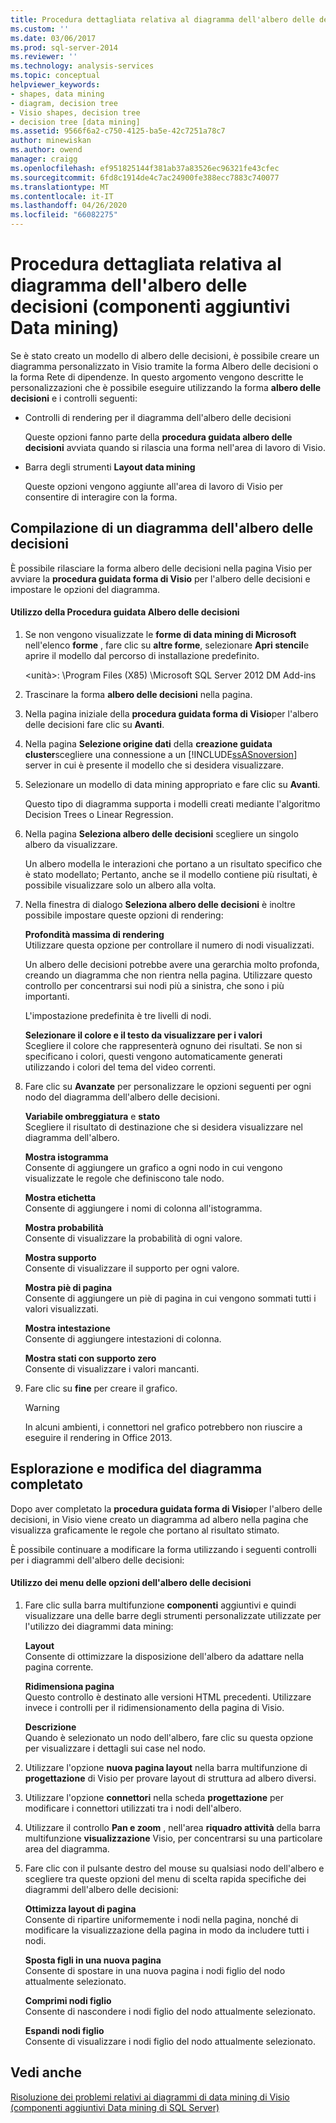 ```yaml
---
title: Procedura dettagliata relativa al diagramma dell'albero delle decisioni (componenti aggiuntivi Data mining) | Microsoft Docs
ms.custom: ''
ms.date: 03/06/2017
ms.prod: sql-server-2014
ms.reviewer: ''
ms.technology: analysis-services
ms.topic: conceptual
helpviewer_keywords:
- shapes, data mining
- diagram, decision tree
- Visio shapes, decision tree
- decision tree [data mining]
ms.assetid: 9566f6a2-c750-4125-ba5e-42c7251a78c7
author: minewiskan
ms.author: owend
manager: craigg
ms.openlocfilehash: ef951825144f381ab37a83526ec96321fe43cfec
ms.sourcegitcommit: 6fd8c1914de4c7ac24900fe388ecc7883c740077
ms.translationtype: MT
ms.contentlocale: it-IT
ms.lasthandoff: 04/26/2020
ms.locfileid: "66082275"
---
```

# <a name="decision-tree-diagram-walkthrough--data-mining-add-ins"></a>Procedura dettagliata relativa al diagramma dell'albero delle decisioni (componenti aggiuntivi Data mining)
  Se è stato creato un modello di albero delle decisioni, è possibile creare un diagramma personalizzato in Visio tramite la forma Albero delle decisioni o la forma Rete di dipendenze. In questo argomento vengono descritte le personalizzazioni che è possibile eseguire utilizzando la forma **albero delle decisioni** e i controlli seguenti:  
  
-   Controlli di rendering per il diagramma dell'albero delle decisioni  
  
     Queste opzioni fanno parte della **procedura guidata albero delle decisioni** avviata quando si rilascia una forma nell'area di lavoro di Visio.  
  
-   Barra degli strumenti **Layout data mining**  
  
     Queste opzioni vengono aggiunte all'area di lavoro di Visio per consentire di interagire con la forma.  
  
## <a name="build-a-decision-tree-diagram"></a>Compilazione di un diagramma dell'albero delle decisioni  
 È possibile rilasciare la forma albero delle decisioni nella pagina Visio per avviare la **procedura guidata forma di Visio** per l'albero delle decisioni e impostare le opzioni del diagramma.  
  
#### <a name="use-the-decision-tree-wizard"></a>Utilizzo della Procedura guidata Albero delle decisioni  
  
1.  Se non vengono visualizzate le **forme di data mining di Microsoft** nell'elenco **forme** , fare clic su **altre forme**, selezionare **Apri stencil**e aprire il modello dal percorso di installazione predefinito.  
  
     \<unità>: \Program Files (X85) \Microsoft SQL Server 2012 DM Add-ins  
  
2.  Trascinare la forma **albero delle decisioni** nella pagina.  
  
3.  Nella pagina iniziale della **procedura guidata forma di Visio**per l'albero delle decisioni fare clic su **Avanti**.  
  
4.  Nella pagina **Selezione origine dati** della **creazione guidata cluster**scegliere una connessione a un [!INCLUDE[ssASnoversion](../includes/ssasnoversion-md.md)] server in cui è presente il modello che si desidera visualizzare.  
  
5.  Selezionare un modello di data mining appropriato e fare clic su **Avanti**.  
  
     Questo tipo di diagramma supporta i modelli creati mediante l'algoritmo Decision Trees o Linear Regression.  
  
6.  Nella pagina **Seleziona albero delle decisioni** scegliere un singolo albero da visualizzare.  
  
     Un albero modella le interazioni che portano a un risultato specifico che è stato modellato; Pertanto, anche se il modello contiene più risultati, è possibile visualizzare solo un albero alla volta.  
  
7.  Nella finestra di dialogo **Seleziona albero delle decisioni** è inoltre possibile impostare queste opzioni di rendering:  
  
     **Profondità massima di rendering**  
     Utilizzare questa opzione per controllare il numero di nodi visualizzati.  
  
     Un albero delle decisioni potrebbe avere una gerarchia molto profonda, creando un diagramma che non rientra nella pagina. Utilizzare questo controllo per concentrarsi sui nodi più a sinistra, che sono i più importanti.  
  
     L'impostazione predefinita è tre livelli di nodi.  
  
     **Selezionare il colore e il testo da visualizzare per i valori**  
     Scegliere il colore che rappresenterà ognuno dei risultati. Se non si specificano i colori, questi vengono automaticamente generati utilizzando i colori del tema del video correnti.  
  
8.  Fare clic su **Avanzate** per personalizzare le opzioni seguenti per ogni nodo del diagramma dell'albero delle decisioni.  
  
     **Variabile ombreggiatura** e **stato**  
     Scegliere il risultato di destinazione che si desidera visualizzare nel diagramma dell'albero.  
  
     **Mostra istogramma**  
     Consente di aggiungere un grafico a ogni nodo in cui vengono visualizzate le regole che definiscono tale nodo.  
  
     **Mostra etichetta**  
     Consente di aggiungere i nomi di colonna all'istogramma.  
  
     **Mostra probabilità**  
     Consente di visualizzare la probabilità di ogni valore.  
  
     **Mostra supporto**  
     Consente di visualizzare il supporto per ogni valore.  
  
     **Mostra piè di pagina**  
     Consente di aggiungere un piè di pagina in cui vengono sommati tutti i valori visualizzati.  
  
     **Mostra intestazione**  
     Consente di aggiungere intestazioni di colonna.  
  
     **Mostra stati con supporto zero**  
     Consente di visualizzare i valori mancanti.  
  
9. Fare clic su **fine** per creare il grafico.  
  
    > [!WARNING]  
    >  In alcuni ambienti, i connettori nel grafico potrebbero non riuscire a eseguire il rendering in Office 2013.  
  
## <a name="explore-and-modify-the-finished-diagram"></a>Esplorazione e modifica del diagramma completato  
 Dopo aver completato la **procedura guidata forma di Visio**per l'albero delle decisioni, in Visio viene creato un diagramma ad albero nella pagina che visualizza graficamente le regole che portano al risultato stimato.  
  
 È possibile continuare a modificare la forma utilizzando i seguenti controlli per i diagrammi dell'albero delle decisioni:  
  
#### <a name="using-the-decision-tree-option-menus"></a>Utilizzo dei menu delle opzioni dell'albero delle decisioni  
  
1.  Fare clic sulla barra multifunzione **componenti** aggiuntivi e quindi visualizzare una delle barre degli strumenti personalizzate utilizzate per l'utilizzo dei diagrammi data mining:  
  
     **Layout**  
     Consente di ottimizzare la disposizione dell'albero da adattare nella pagina corrente.  
  
     **Ridimensiona pagina**  
     Questo controllo è destinato alle versioni HTML precedenti. Utilizzare invece i controlli per il ridimensionamento della pagina di Visio.  
  
     **Descrizione**  
     Quando è selezionato un nodo dell'albero, fare clic su questa opzione per visualizzare i dettagli sui case nel nodo.  
  
2.  Utilizzare l'opzione **nuova pagina layout** nella barra multifunzione di **progettazione** di Visio per provare layout di struttura ad albero diversi.  
  
3.  Utilizzare l'opzione **connettori** nella scheda **progettazione** per modificare i connettori utilizzati tra i nodi dell'albero.  
  
4.  Utilizzare il controllo **Pan e zoom** , nell'area **riquadro attività** della barra multifunzione **visualizzazione** Visio, per concentrarsi su una particolare area del diagramma.  
  
5.  Fare clic con il pulsante destro del mouse su qualsiasi nodo dell'albero e scegliere tra queste opzioni del menu di scelta rapida specifiche dei diagrammi dell'albero delle decisioni:  
  
     **Ottimizza layout di pagina**  
     Consente di ripartire uniformemente i nodi nella pagina, nonché di modificare la visualizzazione della pagina in modo da includere tutti i nodi.  
  
     **Sposta figli in una nuova pagina**  
     Consente di spostare in una nuova pagina i nodi figlio del nodo attualmente selezionato.  
  
     **Comprimi nodi figlio**  
     Consente di nascondere i nodi figlio del nodo attualmente selezionato.  
  
     **Espandi nodi figlio**  
     Consente di visualizzare i nodi figlio del nodo attualmente selezionato.  
  
## <a name="see-also"></a>Vedi anche  
 [Risoluzione dei problemi relativi ai diagrammi di data mining di Visio &#40;componenti aggiuntivi Data mining di SQL Server&#41;](troubleshooting-visio-data-mining-diagrams-sql-server-data-mining-add-ins.md)  
  
  
